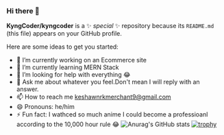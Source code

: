 ### Hi there 👋


**KyngCoder/kyngcoder** is a ✨ _special_ ✨ repository because its `README.md` (this file) appears on your GitHub profile.

Here are some ideas to get you started:

- 🔭 I’m currently working on an Ecommerce site
- 🌱 I’m currently learning MERN Stack
- 🤔 I’m looking for help with everything 😂
- 💬 Ask me about whatever you feel.Don't mean I will reply with an answer.
- 📫 How to reach me keshawnrkmerchant9@gmail.com
- 😄 Pronouns: he/him
- ⚡ Fun fact: I wathced so much anime I could become a professioanl according to the 10,000 hour rule 😂
![Anurag's GitHub stats](https://github-readme-stats.vercel.app/api?username=kyngcoder&show_icons=true&theme=radical)
[![trophy](https://github-profile-trophy.vercel.app/?username=kyngcoder&theme=onedark)](https://github.com/ryo-ma/github-profile-trophy)
